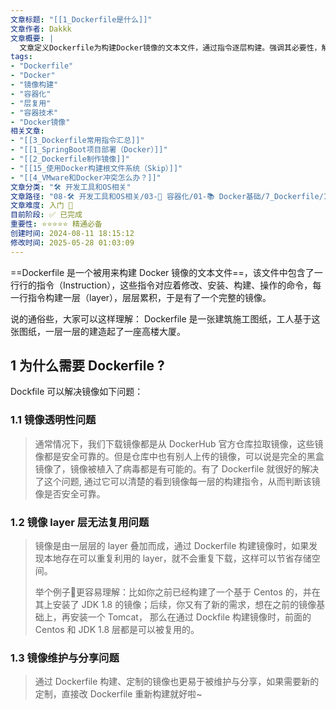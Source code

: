 ```yaml
---
文章标题: "[[1_Dockerfile是什么]]" 
文章作者: Dakkk
文章概要: |
  文章定义Dockerfile为构建Docker镜像的文本文件，通过指令逐层构建。强调其必要性，解决镜像透明性、层复用及维护分享问题，让镜像构建过程更清晰高效。
tags:
- "Dockerfile"
- "Docker"
- "镜像构建"
- "容器化"
- "层复用"
- "容器技术"
- "Docker镜像"
相关文章:
- "[[3_Dockerfile常用指令汇总]]"
- "[[1_SpringBoot项目部署（Docker）]]"
- "[[2_Dockerfile制作镜像]]"
- "[[15_使用Docker构建根文件系统（Skip）]]"
- "[[4_VMware和Docker冲突怎么办？]]"
文章分类: "🛠️ 开发工具和OS相关"
文章路径: "08-🛠️ 开发工具和OS相关/03-🐋 容器化/01-📚 Docker基础/7_Dockerfile/1_Dockerfile是什么.md"
文章难度: 入门 🌱
目前阶段: ✅ 已完成
重要性: ⭐⭐⭐⭐⭐ 精通必备
创建时间: 2024-08-11 18:15:12
修改时间: 2025-05-28 01:03:09
---
```



==Dockerfile 是一个被用来构建 Docker 镜像的文本文件==，该文件中包含了一行行的指令（Instruction），这些指令对应着修改、安装、构建、操作的命令，每一行指令构建一层（layer），层层累积，于是有了一个完整的镜像。

说的通俗些，大家可以这样理解： Dockerfile 是一张建筑施工图纸，工人基于这张图纸，一层一层的建造起了一座高楼大厦。

## 1 为什么需要 Dockerfile ?

Dockfile 可以解决镜像如下问题：

### 1.1 镜像透明性问题

> 通常情况下，我们下载镜像都是从 DockerHub 官方仓库拉取镜像，这些镜像都是安全可靠的。但是仓库中也有别人上传的镜像，可以说是完全的黑盒镜像了，镜像被植入了病毒都是有可能的。有了 Dockerfile 就很好的解决了这个问题, 通过它可以清楚的看到镜像每一层的构建指令，从而判断该镜像是否安全可靠。

### 1.2 镜像 layer 层无法复用问题

> 镜像是由一层层的 layer 叠加而成，通过 Dockerfile 构建镜像时，如果发现本地存在可以重复利用的 layer，就不会重复下载，这样可以节省存储空间。
> 
> 举个例子🌰更容易理解：比如你之前已经构建了一个基于 Centos 的，并在其上安装了 JDK 1.8 的镜像；后续，你又有了新的需求，想在之前的镜像基础上，再安装一个 Tomcat， 那么在通过 Dockfile 构建镜像时，前面的 Centos 和 JDK 1.8 层都是可以被复用的。

### 1.3 镜像维护与分享问题

> 通过 Dockerfile 构建、定制的镜像也更易于被维护与分享，如果需要新的定制，直接改 Dockerfile 重新构建就好啦~